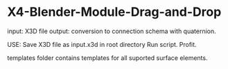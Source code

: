 # X4-Blender-Module-Drag-and-Drop
input:
X3D file
output:
conversion to connection schema with quaternion.

USE:
Save X3D file as input.x3d in root directory
Run script.
Profit.

templates folder contains templates for all suported surface elements.

